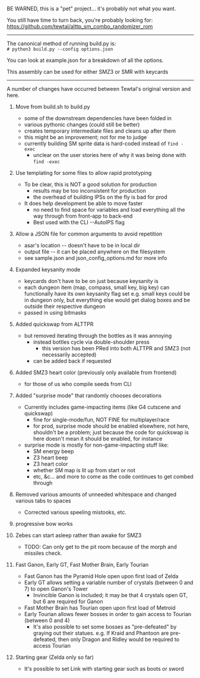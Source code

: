 
BE WARNED, this is a "pet" project... it's probably not what you want.

You still have time to turn back, you're probably looking for:
https://github.com/tewtal/alttp_sm_combo_randomizer_rom

-----

The canonical method of running build.py is:  
`# python3 build.py --config options.json`

You can look at example.json for a breakdown of all the options.

This assembly can be used for either SMZ3 or SMR with keycards

-----

A number of changes have occurred between Tewtal's original version and here.

1. Move from build.sh to build.py
    - some of the downstream dependencies have been folded in
    - various pythonic changes (could still be better)
    - creates temporary intermediate files and cleans up after them
    - this might be an improvement; not for me to judge
    - currently building SM sprite data is hard-coded instead of `find -exec`
        - unclear on the user stories here of why it was being done with `find -exec`

2. Use templating for some files to allow rapid prototyping
    - To be clear, this is NOT a good solution for production
        - results may be too inconsistent for production
        - the overhead of building IPSs on the fly is bad for prod
    - It does help development be able to move faster
        - no need to find space for variables and load everything
          all the way through from front-app to back-end
        - Best used with the CLI --AutoIPS flag

3. Allow a JSON file for common arguments to avoid repetition
    - asar's location -- doesn't have to be in local dir
    - output file -- it can be placed anywhere on the filesystem
    - see sample.json and json_config_options.md for more info

4. Expanded keysanity mode
    - keycards don't have to be on just because keysanity is
    - each dungeon item (map, compass, small key, big key) can functionally
        have its own keysanity flag set
        e.g. small keys could be in dungeon only, but everything else
        would get dialog boxes and be outside their respective dungeon
    - passed in using bitmasks

4. Added quickswap from ALTTPR
    - but removed iterating through the bottles as it was annoying
        - instead bottles cycle via double-shoulder press
            - this version has been PRed into both ALTTPR and SMZ3 (not necessarily accepted)
        - can be added back if requested

5. Added SMZ3 heart color (previously only available from frontend)
    - for those of us who compile seeds from CLI

6. Added "surprise mode" that randomly chooses decorations
    - Currently includes game-impacting items (like G4 cutscene and quickswap)
        - fine for single-mode/fun, NOT FINE for multiplayer/race
        - for prod, surprise mode should be enabled elsewhere, not here,
            shouldn't be a problem; just because the code for quickswap
            is here doesn't mean it should be enabled, for instance
    - surprise mode is mostly for non-game-impacting stuff like:
        - SM energy beep
        - Z3 heart beep
        - Z3 heart color
        - whether SM map is lit up from start or not
        - etc, &c... and more to come as the code continues to get combed through

7. Removed various amounts of unneeded whitespace and changed various tabs to spaces
    - Corrected various speeling mistooks, etc.

8. progressive bow works

9. Zebes can start asleep rather than awake for SMZ3
    - TODO: Can only get to the pit room because of the morph and missiles check.

10. Fast Ganon, Early GT, Fast Mother Brain, Early Tourian
    - Fast Ganon has the Pyramid Hole open upon first load of Zelda
    - Early GT allows setting a variable number of crystals (between 0 and 7) to open Ganon's Tower
        - Invincible Ganon is included; it may be that 4 crystals open GT, but 6 are required for Ganon
    - Fast Mother Brain has Tourian open upon first load of Metroid
    - Early Tourian allows fewer bosses in order to gain access to Tourian (between 0 and 4)
        - It's also possible to set some bosses as "pre-defeated" by graying out their statues.
          e.g. If Kraid and Phantoon are pre-defeated, then only
            Dragon and Ridley would be required to access Tourian

11. Starting gear (Zelda only so far)
    - It's possible to set Link with starting gear such as boots or sword
